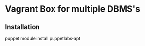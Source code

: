 Vagrant Box for multiple DBMS's
===============================

Installation
------------

puppet module install puppetlabs-apt


